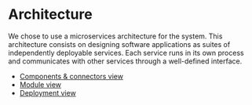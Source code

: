 # Architecture

We chose to use a microservices architecture for the system. This architecture consists on designing software applications as suites of independently deployable services. Each service runs in its own process and communicates with other services through a well-defined interface.

-   [Components & connectors view](https://revue-org.github.io/revue/docs/report/design/architecture/documentation#components--connectors)
-   [Module view](https://revue-org.github.io/revue/docs/report/design/architecture/documentation#module-view)
-   [Deployment view](https://revue-org.github.io/revue/docs/report/design/architecture/documentation#deployment-view)
